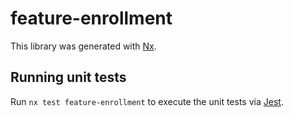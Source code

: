 # feature-enrollment

This library was generated with [Nx](https://nx.dev).

## Running unit tests

Run `nx test feature-enrollment` to execute the unit tests via [Jest](https://jestjs.io).
